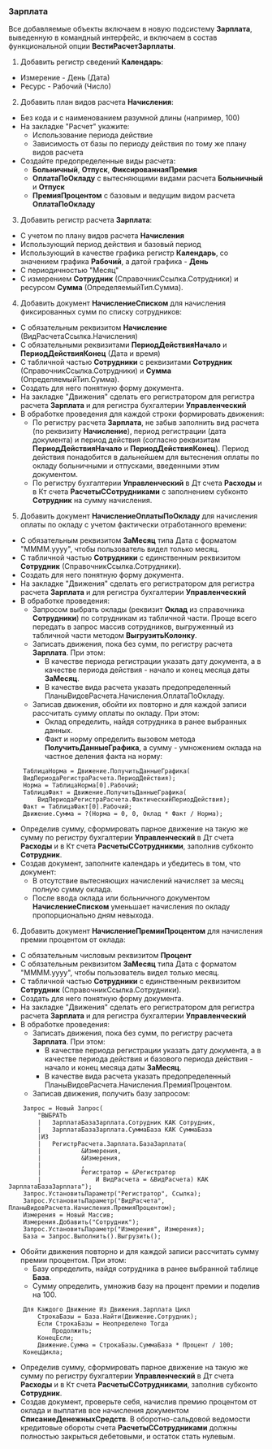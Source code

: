 ### Зарплата

Все добавляемые объекты включаем в новую подсистему **Зарплата**, выведенную в командный интерфейс, и включаем в состав функциональной опции **ВестиРасчетЗарплаты**.

1. Добавить регистр сведений **Календарь**:
  * Измерение - День (Дата)
  * Ресурс - Рабочий (Число)
  
2. Добавить план видов расчета **Начисления**:
  * Без кода и с наименованием разумной длины (например, 100)
  * На закладке "Расчет" укажите:
    * Использование периода действие
    * Зависимость от базы по периоду действия по тому же плану видов расчета
  * Создайте предопределенные виды расчета:
    * **Больничный**, **Отпуск**, **ФиксированнаяПремия**
    * **ОплатаПоОкладу** с вытесняющими видами расчета **Больничный** и **Отпуск**
    * **ПремияПроцентом** с базовым и ведущим видом расчета **ОплатаПоОкладу**

3. Добавить регистр расчета **Зарплата**:
  * С учетом по плану видов расчета **Начисления**
  * Использующий период действия и базовый период
  * Использующий в качестве графика регистр **Календарь**, со значением графика **Рабочий**, а датой графика - **День**
  * С периодичностью "Месяц"
  * С измерением **Сотрудник** (СправочникСсылка.Сотрудники) и ресурсом **Сумма** (ОпределяемыйТип.Сумма).

4. Добавить документ **НачислениеСписком** для начисления фиксированных сумм по списку сотрудников:
  * С обязательным реквизитом **Начисление** (ВидРасчетаСсылка.Начисления)
  * С обязательными реквизитами **ПериодДействияНачало** и **ПериодДействияКонец** (Дата и время)
  * С табличной частью **Сотрудники** с реквизитами **Сотрудник** (СправочникСсылка.Сотрудники) и **Сумма** (ОпределяемыйТип.Сумма).
  * Создать для него понятную форму документа.
  * На закладке "Движения" сделать его регистратором для регистра расчета **Зарплата** и для регистра бухгалтерии **Управленческий**
  * В обработке проведения для каждой строки формировать движения:
    * По регистру расчета **Зарплата**, не забыв заполнить вид расчета (по реквизиту **Начисление**), период регистрации (дата документа) и период действия (согласно реквизитам **ПериодДействияНачало** и **ПериодДействияКонец**). Период действия понадобится в дальнейшем для вытеснения оплаты по окладу больничными и отпусками, введенными этим документом.
    * По регистру бухгалтерии **Управленческий** в Дт счета **Расходы** и в Кт счета **РасчетыССотрудниками** с заполнением субконто **Сотрудник** на сумму начисления.
    
5. Добавить документ **НачислениеОплатыПоОкладу** для начисления оплаты по окладу с учетом фактически отработанного времени:
  * С обязательным реквизитом **ЗаМесяц** типа Дата с форматом "MMMM.yyyy", чтобы пользователь видел только месяц.
  * С табличной частью **Сотрудники** с единственным реквизитом **Сотрудник** (СправочникСсылка.Сотрудники).
  * Создать для него понятную форму документа.
  * На закладке "Движения" сделать его регистратором для регистра расчета **Зарплата** и для регистра бухгалтерии **Управленческий**
  * В обработке проведения:
    * Запросом выбрать оклады (реквизит **Оклад** из справочника **Сотрудники**) по сотрудникам из табличной части. Проще всего передать в запрос массив сотрудников, выгруженный из табличной части методом **ВыгрузитьКолонку**.
    * Записать движения, пока без сумм, по регистру расчета **Зарплата**. При этом:
      * В качестве периода регистрации указать дату документа, а в качестве периода действия - начало и конец месяца даты **ЗаМесяц**.
      * В качестве вида расчета указать предопределенный ПланыВидовРасчета.Начисления.ОплатаПоОкладу.
    * Записав движения, обойти их повторно и для каждой записи рассчитать сумму оплаты по окладу. При этом:
      * Оклад определить, найдя сотрудника в ранее выбранных данных.
      * Факт и норму определить вызовом метода **ПолучитьДанныеГрафика**, а сумму - умножением оклада на частное деления факта на норму: 

```bsl
	ТаблицаНорма = Движение.ПолучитьДанныеГрафика(
	ВидПериодаРегистраРасчета.ПериодДействия);
	Норма = ТаблицаНорма[0].Рабочий;
	ТаблицаФакт = Движение.ПолучитьДанныеГрафика(
		ВидПериодаРегистраРасчета.ФактическийПериодДействия);
	Факт = ТаблицаФакт[0].Рабочий;
	Движение.Сумма = ?(Норма = 0, 0, Оклад * Факт / Норма);

 ```
 
   * Определив сумму, сформировать парное движение на такую же сумму по регистру бухгалтерии **Управленческий** в Дт счета **Расходы** и в Кт счета **РасчетыССотрудникми**, заполнив субконто **Сотрудник**.
   * Создав документ, заполните календарь и убедитесь в том, что документ:
     * В отсутствие вытесняющих начислений начисляет за месяц полную сумму оклада.
     * После ввода оклада или больничного документом **НачислениеСписком** уменьшает начисления по окладу пропорционально дням невыхода.
   

6. Добавить документ **НачислениеПремииПроцентом** для начисления премии процентом от оклада:
  * С обязательным числовым реквизитом **Процент**
  * С обязательным реквизитом **ЗаМесяц** типа Дата с форматом "MMMM.yyyy", чтобы пользователь видел только месяц.
  * С табличной частью **Сотрудники** с единственным реквизитом **Сотрудник** (СправочникСсылка.Сотрудники).
  * Создать для него понятную форму документа.
  * На закладке "Движения" сделать его регистратором для регистра расчета **Зарплата** и для регистра бухгалтерии **Управленческий**
  * В обработке проведения:
    * Записать движения, пока без сумм, по регистру расчета **Зарплата**. При этом:
      * В качестве периода регистрации указать дату документа, а в качестве периода действия и базового периода действия - начало и конец месяца даты **ЗаМесяц**.
      * В качестве вида расчета указать предопределенный ПланыВидовРасчета.Начисления.ПремияПроцентом.
    * Записав движения, получить базу запросом:
    
```bsl
	Запрос = Новый Запрос(
		"ВЫБРАТЬ
		|	ЗарплатаБазаЗарплата.Сотрудник КАК Сотрудник,
		|	ЗарплатаБазаЗарплата.СуммаБаза КАК СуммаБаза
		|ИЗ
		|	РегистрРасчета.Зарплата.БазаЗарплата(
		|			&Измерения,
		|			&Измерения,
		|			,
		|			Регистратор = &Регистратор
		|				И ВидРасчета = &ВидРасчета) КАК ЗарплатаБазаЗарплата");
	Запрос.УстановитьПараметр("Регистратор", Ссылка);
	Запрос.УстановитьПараметр("ВидРасчета", ПланыВидовРасчета.Начисления.ПремияПроцентом);
	Измерения = Новый Массив;
	Измерения.Добавить("Сотрудник");
	Запрос.УстановитьПараметр("Измерения", Измерения);
	База = Запрос.Выполнить().Выгрузить();
```

   * Обойти движения повторно и для каждой записи рассчитать сумму премии процентом. При этом:
     * Базу определить, найдя сотрудника в ранее выбранной таблице **База**.
     * Сумму определить, умножив базу на процент премии и поделив на 100. 

```bsl
	Для Каждого Движение Из Движения.Зарплата Цикл
		СтрокаБазы = База.Найти(Движение.Сотрудник);
		Если СтрокаБазы = Неопределено Тогда
			Продолжить;
		КонецЕсли;
		Движение.Сумма = СтрокаБазы.СуммаБаза * Процент / 100;
	КонецЦикла;
 ```
 
  * Определив сумму, сформировать парное движение на такую же сумму по регистру бухгалтерии **Управленческий** в Дт счета **Расходы** и в Кт счета **РасчетыССотрудниками**, заполнив субконто **Сотрудник**.
  * Создав документ, проверьте себя, начислив премию процентом от оклада и выплатив все начисления документом **СписаниеДенежныхСредств**. В оборотно-сальдовой ведомости кредитовые обороты счета **РасчетыССотрудниками** должны полностью закрыться дебетовыми, и остаток стать нулевым.
